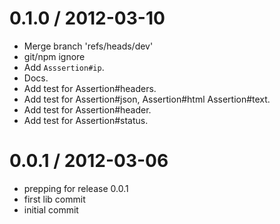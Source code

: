 
0.1.0 / 2012-03-10 
==================

  * Merge branch 'refs/heads/dev'
  * git/npm ignore
  * Add `Asssertion#ip`.
  * Docs.
  * Add test for Assertion#headers.
  * Add test for Assertion#json, Assertion#html Assertion#text.
  * Add test for Assertion#header.
  * Add test for Assertion#status.

0.0.1 / 2012-03-06 
==================

  * prepping for release 0.0.1
  * first lib commit
  * initial commit
